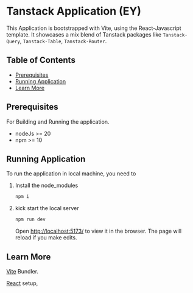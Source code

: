 # Tanstack Application (EY)

This Application is bootstrapped with Vite, using the React-Javascript template. It showcases a mix blend of Tanstack packages like `Tanstack-Query`, `Tanstack-Table`, `Tanstack-Router`.

## Table of Contents

- [Prerequisites](#prerequisite)
- [Running Application](#running-application)
- [Learn More](#learn-more)

## Prerequisites

For Building and Running the application.

- nodeJs >= 20
- npm >= 10

## Running Application

To run the application in local machine, you need to

1. Install the node_modules
   ```bash
   npm i
   ```
1. kick start the local server

   ```bash
   npm run dev
   ```

   Open [http://localhost:5173/](http://localhost:5173/) to view it in the browser.
   The page will reload if you make edits.

## Learn More

[Vite](https://vitejs.dev/) Bundler.

[React](https://react.dev/learn/start-a-new-react-project) setup,
